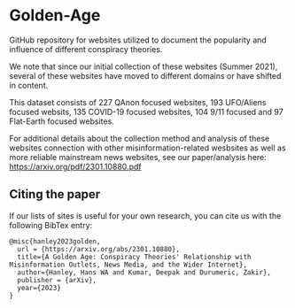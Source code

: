 # Golden-Age
GitHub repository for websites utilized to document the popularity and influence of different conspiracy theories.

We note that since our initial collection of these websites (Summer 2021), several of these websites have moved to different domains or have shifted in content. 

This dataset consists of 227 QAnon focused websites, 193 UFO/Aliens focused websits, 135 COVID-19 focused websites, 104 9/11 focused and 97 Flat-Earth focused websites. 

For additional details about the collection method and analysis of these websites connection with other misinformation-related wesbsites as well as more reliable mainstream news websites, see our paper/analysis here: https://arxiv.org/pdf/2301.10880.pdf

## Citing the paper
If our lists of sites is useful for your own research, you can cite us with the following BibTex entry:

    @misc{hanley2023golden,
      url = {https://arxiv.org/abs/2301.10880},
      title={A Golden Age: Conspiracy Theories' Relationship with Misinformation Outlets, News Media, and the Wider Internet},
      author={Hanley, Hans WA and Kumar, Deepak and Durumeric, Zakir},
      publisher = {arXiv},
      year={2023}
    }

